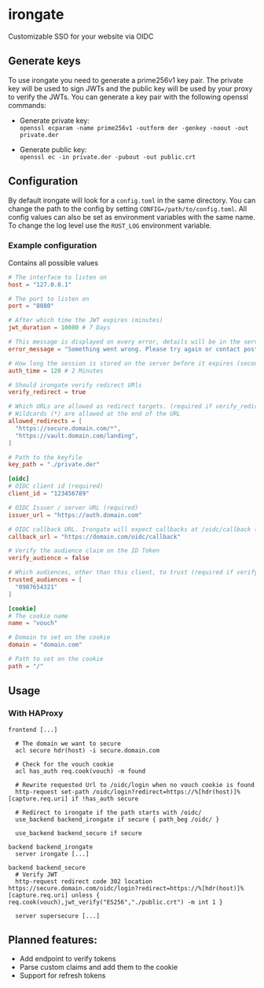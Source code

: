 # irongate

Customizable SSO for your website via OIDC

## Generate keys
To use irongate you need to generate a prime256v1 key pair. The private
key will be used to sign JWTs and the public key will be
used by your proxy to verify the JWTs. You can generate a
key pair with the following openssl commands:

 - Generate private key:  
   `openssl ecparam -name prime256v1 -outform der -genkey -noout -out private.der`

 - Generate public key:  
   `openssl ec -in private.der -pubout -out public.crt`

## Configuration
By default irongate will look for a `config.toml` in the
same directory. You can change the path to the config by
setting `CONFIG=/path/to/config.toml`. All config values
can also be set as environment variables with the same
name. To change the log level use the `RUST_LOG` environment
variable.

### Example configuration
Contains all possible values
```toml
# The interface to listen on
host = "127.0.0.1"

# The port to listen on
port = "8080"

# After which time the JWT expires (minutes)
jwt_duration = 10080 # 7 Days

# This message is displayed on every error, details will be in the server log where needed
error_message = "Something went wrong. Please try again or contact postmaster@domain.com."

# How long the session is stored on the server before it expires (seconds)
auth_time = 120 # 2 Minutes

# Should irongate verify redirect URls
verify_redirect = true

# Which URLs are allowed as redirect targets. (required if verify_redirect is true)
# Wildcards (*) are allowed at the end of the URL
allowed_redirects = [
  "https://secure.domain.com/*",
  "https://vault.domain.com/landing",
]

# Path to the keyfile
key_path = "./private.der"

[oidc]
# OIDC client id (required)
client_id = "123456789"

# OIDC Issuer / server URL (required)
issuer_url = "https://auth.domain.com"

# OIDC callback URL. Irongate will expect callbacks at /oidc/callback (required)
callback_url = "https://domain.com/oidc/callback"

# Verify the audience claim on the ID Token
verify_audience = false

# Which audiences, other than this client, to trust (required if verify_audience is true)
trusted_audiences = [
  "0987654321"
]

[cookie]
# The cookie name
name = "vouch"

# Domain to set on the cookie
domain = "domain.com"

# Path to set on the cookie
path = "/"
```

## Usage
### With HAProxy

```
frontend [...]
  
  # The domain we want to secure
  acl secure hdr(host) -i secure.domain.com
  
  # Check for the vouch cookie
  acl has_auth req.cook(vouch) -m found

  # Rewrite requested Url to /oidc/login when no vouch cookie is found
  http-request set-path /oidc/login?redirect=https://%[hdr(host)]%[capture.req.uri] if !has_auth secure
  
  # Redirect to irongate if the path starts with /oidc/
  use_backend backend_irongate if secure { path_beg /oidc/ }

  use_backend backend_secure if secure
  
backend backend_irongate
  server irongate [...]

backend backend_secure
  # Verify JWT
  http-request redirect code 302 location https://secure.domain.com/oidc/login?redirect=https://%[hdr(host)]%[capture.req.uri] unless { req.cook(vouch),jwt_verify("ES256","./public.crt") -m int 1 }
  
  server supersecure [...]
```

## Planned features:
 - Add endpoint to verify tokens
 - Parse custom claims and add them to the cookie
 - Support for refresh tokens
